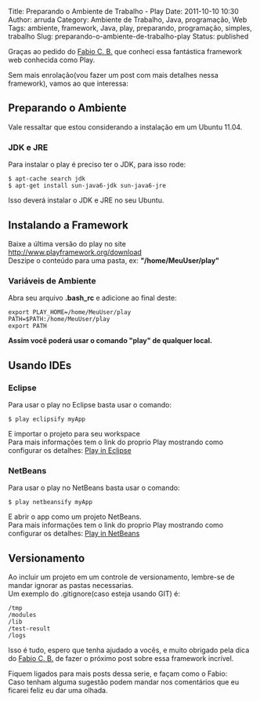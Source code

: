 Title: Preparando o Ambiente de Trabalho - Play
Date: 2011-10-10 10:30
Author: arruda
Category: Ambiente de Trabalho, Java, programação, Web
Tags: ambiente, framework, Java, play, preparando, programação, simples, trabalho
Slug: preparando-o-ambiente-de-trabalho-play
Status: published

Graças ao pedido do [Fabio C. B.](http://www.arruda.blog.br/programacao/preparando-o-ambiente-de-trabalho-flask/#comment-101) que conheci essa fantástica framework web conhecida como Play.

Sem mais enrolação(vou fazer um post com mais detalhes nessa framework), vamos ao que interessa:

Preparando o Ambiente
---------------------

Vale ressaltar que estou considerando a instalação em um Ubuntu 11.04.

### JDK e JRE

Para instalar o play é preciso ter o JDK, para isso rode:

``` {lang="bash"}
$ apt-cache search jdk
$ apt-get install sun-java6-jdk sun-java6-jre
```

Isso deverá instalar o JDK e JRE no seu Ubuntu.

Instalando a Framework
----------------------

Baixe a última versão do play no site <http://www.playframework.org/download>  
Deszipe o conteúdo para uma pasta, ex: **"/home/MeuUser/play"**

### Variáveis de Ambiente

Abra seu arquivo **.bash\_rc** e adicione ao final deste:

``` {lang="bash"}
export PLAY_HOME=/home/MeuUser/play
PATH=$PATH:/home/MeuUser/play
export PATH
```

**Assim você poderá usar o comando "play" de qualquer local.**

Usando IDEs
-----------

### Eclipse

Para usar o play no Eclipse basta usar o comando:

``` {lang="bash"}
$ play eclipsify myApp
```

E importar o projeto para seu workspace  
Para mais informações tem o link do proprio Play mostrando como configurar os detalhes: [Play in Eclipse](http://www.playframework.org/documentation/1.2.3/ide#eclipse)

### NetBeans

Para usar o play no NetBeans basta usar o comando:

``` {lang="bash"}
$ play netbeansify myApp
```

E abrir o app como um projeto NetBeans.  
Para mais informações tem o link do proprio Play mostrando como configurar os detalhes: [Play in NetBeans](http://www.playframework.org/documentation/1.2.3/ide#netbeans)

Versionamento
-------------

Ao incluir um projeto em um controle de versionamento, lembre-se de mandar ignorar as pastas necessarias.  
Um exemplo do .gitignore(caso esteja usando GIT) é:

``` {lang="bash"}
/tmp
/modules
/lib
/test-result
/logs
```

  

Isso é tudo, espero que tenha ajudado a vocês, e muito obrigado pela dica do [Fabio C. B.](http://www.arruda.blog.br/programacao/preparando-o-ambiente-de-trabalho-flask/#comment-101) de fazer o próximo post sobre essa framework incrível.

Fiquem ligados para mais posts dessa serie, e façam como o Fabio:  
Caso tenham alguma sugestão podem mandar nos comentários que eu ficarei feliz eu dar uma olhada.

